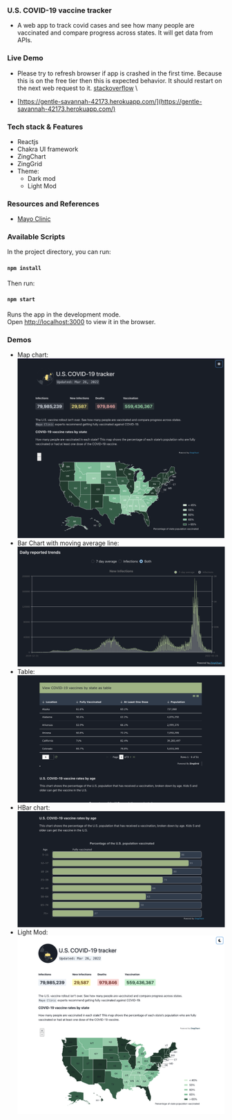 ### U.S. COVID-19 vaccine tracker 
- A web app to track covid cases and see how many people are vaccinated and compare progress across states. It will get data from APIs.
### Live Demo
- Please try to refresh browser if app is crashed in the first time. Because this is on the free tier then this is expected behavior. It should restart on the next web request to it. [stackoverflow](https://stackoverflow.com/questions/38965035/heroku-node-app-exits-after-idling) \
  
- [https://gentle-savannah-42173.herokuapp.com/](https://gentle-savannah-42173.herokuapp.com/)
### Tech stack & Features
- Reactjs
- Chakra UI framework
- ZingChart
- ZingGrid
- Theme:
  - Dark mod
  - Light Mod
### Resources and References
- [Mayo Clinic](https://www.mayoclinic.org/coronavirus-covid-19/vaccine-tracker)

### Available Scripts

In the project directory, you can run:
#### `npm install`

Then run:
#### `npm start`

Runs the app in the development mode.<br />
Open [http://localhost:3000](http://localhost:3000) to view it in the browser.

### Demos
- Map chart:\
![alt text](https://github.com/breezyltv/pint-demo/blob/master/demos/ss0.png?raw=true)
- Bar Chart with moving average line:\
![alt text](https://github.com/breezyltv/pint-demo/blob/master/demos/ss4.png?raw=true)
- Table:\
![alt text](https://github.com/breezyltv/pint-demo/blob/master/demos/ss1.png?raw=true)
- HBar chart:\
![alt text](https://github.com/breezyltv/pint-demo/blob/master/demos/ss2.png?raw=true)
- Light Mod:\
![alt text](https://github.com/breezyltv/pint-demo/blob/master/demos/ss3.png?raw=true)
